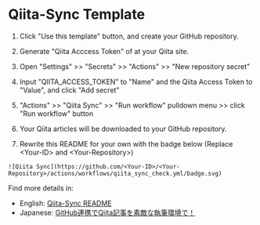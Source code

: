 # Qiita-Sync Template

1. Click "Use this template" button, and create your GitHub repository.

2. Generate "Qiita Acccess Token" of at your Qiita site.

3. Open "Settings" >> "Secrets" >> "Actions" >> "New repository secret"

4. Input "QIITA_ACCESS_TOKEN" to "Name" and the Qiita Access Token to "Value", and click "Add secret"

5. "Actions" >> "Qiita Sync" >> "Run workflow" pulldown menu >> click "Run workflow" button

6. Your Qiita articles will be downloaded to your GitHub repository.

7. Rewrite this README for your own with the badge below (Replace \<Your-ID\> and \<Your-Repository\>)

```
![Qiita Sync](https://github.com/<Your-ID>/<Your-Repository>/actions/workflows/qiita_sync_check.yml/badge.svg)
```

Find more details in:

- English:  [Qiita-Sync README](https://github.com/ryokat3/qiita-sync)
- Japanese: [GitHub連携でQiita記事を素敵な執筆環境で！](https://qiita.com/ryokat3/items/d054b95f68810f70b136)
